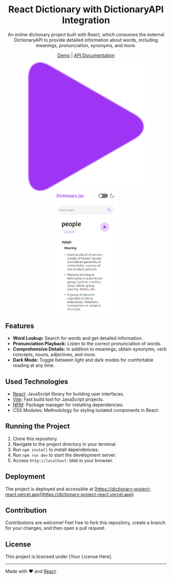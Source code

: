 <div align="center">
  
  # React Dictionary with DictionaryAPI Integration

  An online dictionary project built with React, which consumes the external DictionaryAPI to provide detailed information about words, including meanings, pronunciation, synonyms, and more.

  [Demo](https://dictionary-project-react.vercel.app) | [API Documentation](https://dictionaryapi.dev/)

  <div align="center">
  <img src="/src/assets/play-icon.png" alt="Desktop Screenshot" width="400"/>
  <img src="/src/assets/tela-mobile.png" alt="Mobile Screenshot" width="200"/>
</div>
</div>

## Features

- **Word Lookup:** Search for words and get detailed information.
- **Pronunciation Playback:** Listen to the correct pronunciation of words.
- **Comprehensive Details:** In addition to meanings, obtain synonyms, verb concepts, nouns, adjectives, and more.
- **Dark Mode:** Toggle between light and dark modes for comfortable reading at any time.

## Used Technologies

- [React](https://reactjs.org/): JavaScript library for building user interfaces.
- [Vite](https://vitejs.dev/): Fast build tool for JavaScript projects.
- [NPM](https://www.npmjs.com/): Package manager for installing dependencies.
- CSS Modules: Methodology for styling isolated components in React.

## Running the Project

1. Clone this repository.
2. Navigate to the project directory in your terminal.
3. Run `npm install` to install dependencies.
4. Run `npm run dev` to start the development server.
5. Access `http://localhost:3000` in your browser.

## Deployment

The project is deployed and accessible at [https://dictionary-project-react.vercel.app](https://dictionary-project-react.vercel.app).

## Contribution

Contributions are welcome! Feel free to fork this repository, create a branch for your changes, and then open a pull request.

## License

This project is licensed under [Your License Here].

---

Made with ❤️ and [React](https://reactjs.org/).


